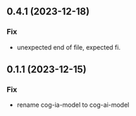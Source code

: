 ## 0.4.1 (2023-12-18)

### Fix

- unexpected end of file, expected fi.

## 0.1.1 (2023-12-15)

### Fix

- rename cog-ia-model to cog-ai-model



